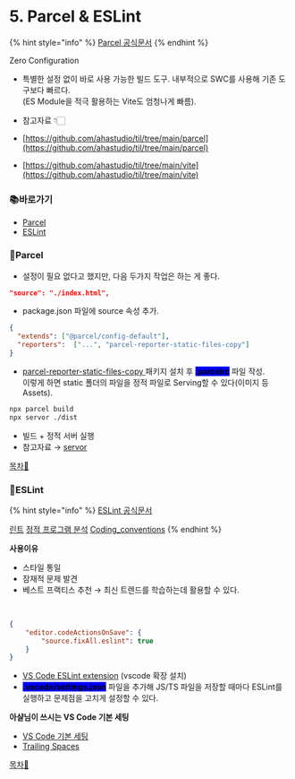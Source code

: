 # 5. Parcel & ESLint

{% hint style="info" %}
[Parcel 공식문서](https://parceljs.org/)
{% endhint %}

Zero Configuration
- 특별한 설정 없이 바로 사용 가능한 빌드 도구. 내부적으로 SWC를 사용해 기존 도구보다 빠르다.\
    (ES Module을 적극 활용하는 Vite도 엄청나게 빠름).

- 참고자료 👇🏻
- [https://github.com/ahastudio/til/tree/main/parcel](https://github.com/ahastudio/til/tree/main/parcel)
- [https://github.com/ahastudio/til/tree/main/vite](https://github.com/ahastudio/til/tree/main/vite)

### 📚바로가기

- [Parcel](5.-parcel-and-eslint.md#parcel)
- [ESLint](5.-parcel-and-eslint.md#eslint)

### 📍Parcel

- 설정이 필요 없다고 했지만, 다음 두가지 작업은 하는 게 좋다.

```json
"source": "./index.html",
```

- package.json 파일에 source 속성 추가.<br>

```json
{
  "extends": ["@parcel/config-default"],
  "reporters":  ["...", "parcel-reporter-static-files-copy"]
}
```

- [parcel-reporter-static-files-copy ](https://github.com/elwin013/parcel-reporter-static-files-copy) 패키지 설치 후 <mark style="background-color:blue;">**.parcelrc**</mark>  파일 작성.\
    이렇게 하면 static 폴더의 파일을 정적 파일로 Serving할 수 있다(이미지 등 Assets). 

```bash
npx parcel build
npx servor ./dist
```
- 빌드 + 정적 서버 실행
- 참고자료 → [servor](https://github.com/lukejacksonn/servor)

[목차🔺](5.-parcel-and-eslint#undefined)

### 📍ESLint

{% hint style="info" %}
[ESLint 공식문서](https://eslint.org/)

[린트](https://ko.wikipedia.org/wiki/린트_(소프트웨어))
[정적 프로그램 분석](https://ko.wikipedia.org/wiki/정적_프로그램_분석)
[Coding_conventions](https://en.wikipedia.org/wiki/Coding_conventions)
{% endhint %}

**사용이유**
- 스타일 통일
- 잠재적 문제 발견
- 베스트 프랙티스 추천 → 최신 트렌드를 학습하는데 활용할 수 있다.
<br>

```json
{
    "editor.codeActionsOnSave": {
        "source.fixAll.eslint": true
    }
}
```

- [VS Code ESLint extension](https://marketplace.visualstudio.com/items?itemName=dbaeumer.vscode-eslint) (vscode 확장 설치)
- <mark style="background-color:blue;">**.vscode/settings.json**</mark> 파일을 추가해 JS/TS 파일을 저장할 때마다 ESLint를 실행하고 문제점을 고치게 설정할 수 있다.

**아샬님이 쓰시는 VS Code 기본 세팅**
- [VS Code 기본 세팅](https://github.com/ahastudio/CodingLife/blob/main/20211008/react/.vscode/settings.json)
- [Trailing Spaces](https://marketplace.visualstudio.com/items?itemName=shardulm94.trailing-spaces)

[목차🔺](5.-parcel-and-eslint#undefined)